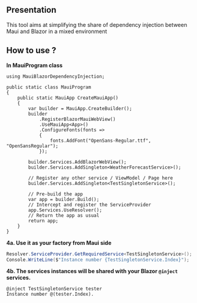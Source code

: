 ## Presentation
This tool aims at simplifying the share of dependency injection between Maui and Blazor in a mixed environment

## How to use ?

**In MauiProgram class**
```
using MauiBlazorDependencyInjection;

public static class MauiProgram
{
    public static MauiApp CreateMauiApp()
    {
        var builder = MauiApp.CreateBuilder();
        builder
            .RegisterBlazorMauiWebView()
            .UseMauiApp<App>()
            .ConfigureFonts(fonts =>
            {
                fonts.AddFont("OpenSans-Regular.ttf", "OpenSansRegular");
            });

        builder.Services.AddBlazorWebView();
        builder.Services.AddSingleton<WeatherForecastService>();

        // Register any other service / ViewModel / Page here
        builder.Services.AddSingleton<TestSingletonService>();

        // Pre-build the app
        var app = builder.Build();
        // Intercept and register the ServiceProvider
        app.Services.UseResolver();
        // Return the app as usual
        return app;
    }
}
```


**4a. Use it as your factory from Maui side**

``` csharp
Resolver.ServiceProvider.GetRequiredService<TestSingletonService>();
Console.WriteLine($"Instance number {TestSingletonService.Index}");
```
**4b. The services instances will be shared with your Blazor `@inject` services.**
``` razor
@inject TestSingletonService tester
Instance number @(tester.Index).
```